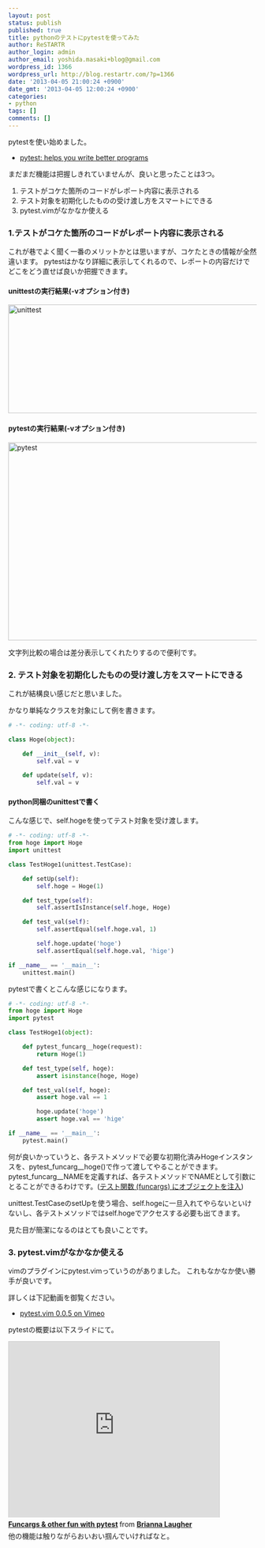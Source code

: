 ```yaml
---
layout: post
status: publish
published: true
title: pythonのテストにpytestを使ってみた
author: ReSTARTR
author_login: admin
author_email: yoshida.masaki+blog@gmail.com
wordpress_id: 1366
wordpress_url: http://blog.restartr.com/?p=1366
date: '2013-04-05 21:00:24 +0900'
date_gmt: '2013-04-05 12:00:24 +0900'
categories:
- python
tags: []
comments: []
---
```

pytestを使い始めました。

* <a href="http://pytest.org/latest/">pytest: helps you write better programs</a>

まだまだ機能は把握しきれていませんが、良いと思ったことは3つ。

1. テストがコケた箇所のコードがレポート内容に表示される
2. テスト対象を初期化したものの受け渡し方をスマートにできる
3. pytest.vimがなかなか使える

### 1.テストがコケた箇所のコードがレポート内容に表示される

これが巷でよく聞く一番のメリットかとは思いますが、コケたときの情報が全然違います。
pytestはかなり詳細に表示してくれるので、レポートの内容だけでどこをどう直せば良いか把握できます。

#### unittestの実行結果(-vオプション付き)

<a href="http://www.flickr.com/photos/53244662@N04/8621946368/" title="unittest by ReSTARTR_y, on Flickr"><img src="http://farm9.staticflickr.com/8523/8621946368_d7bc9a450d_z.jpg" width="640" height="220" alt="unittest"></a>

#### pytestの実行結果(-vオプション付き)

<a href="http://www.flickr.com/photos/53244662@N04/8620844529/" title="pytest by ReSTARTR_y, on Flickr"><img src="http://farm9.staticflickr.com/8244/8620844529_ce66ff7f9c_z.jpg" width="640" height="401" alt="pytest"></a>

文字列比較の場合は差分表示してくれたりするので便利です。

### 2. テスト対象を初期化したものの受け渡し方をスマートにできる

これが結構良い感じだと思いました。

かなり単純なクラスを対象にして例を書きます。

```python
# -*- coding: utf-8 -*-

class Hoge(object):

    def __init__(self, v):
        self.val = v

    def update(self, v):
        self.val = v
```

#### python同梱のunittestで書く

こんな感じで、self.hogeを使ってテスト対象を受け渡します。

```python
# -*- coding: utf-8 -*-
from hoge import Hoge
import unittest

class TestHoge1(unittest.TestCase):

    def setUp(self):
        self.hoge = Hoge(1)

    def test_type(self):
        self.assertIsInstance(self.hoge, Hoge)

    def test_val(self):
        self.assertEqual(self.hoge.val, 1)

        self.hoge.update('hoge')
        self.assertEqual(self.hoge.val, 'hige')

if __name__ == '__main__':
    unittest.main()
```

pytestで書くとこんな感じになります。

```python
# -*- coding: utf-8 -*-
from hoge import Hoge
import pytest

class TestHoge1(object):

    def pytest_funcarg__hoge(request):
        return Hoge(1)

    def test_type(self, hoge):
        assert isinstance(hoge, Hoge)

    def test_val(self, hoge):
        assert hoge.val == 1

        hoge.update('hoge')
        assert hoge.val == 'hige'

if __name__ == '__main__':
    pytest.main()
```

何が良いかっていうと、各テストメソッドで必要な初期化済みHogeインスタンスを、pytest_funcarg__hoge()で作って渡してやることができます。pytest_funcarg__NAMEを定義すれば、各テストメソッドでNAMEとして引数にとることができるわけです。(<a href="http://pytest.org/latest-ja/funcargs.html">テスト関数 (funcargs) にオブジェクトを注入</a>)

unittest.TestCaseのsetUpを使う場合、self.hogeに一旦入れてやらないといけないし、各テストメソッドではself.hogeでアクセスする必要も出てきます。

見た目が簡潔になるのはとても良いことです。

### 3. pytest.vimがなかなか使える

vimのプラグインにpytest.vimっていうのがありました。
これもなかなか使い勝手が良いです。

詳しくは下記動画を御覧ください。

* <a href="http://vimeo.com/19774046"> pytest.vim 0.0.5 on Vimeo </a>

pytestの概要は以下スライドにて。

<iframe src="http://www.slideshare.net/slideshow/embed_code/14006990" width="427" height="356" frameborder="0" marginwidth="0" marginheight="0" scrolling="no" style="border:1px solid #CCC;border-width:1px 1px 0;margin-bottom:5px" allowfullscreen webkitallowfullscreen mozallowfullscreen> </iframe>
<div style="margin-bottom:5px"> <strong> <a href="http://www.slideshare.net/pfctdayelise/funcargs-other-fun-with-pytest" title="Funcargs &amp; other fun with pytest" target="_blank">Funcargs &amp; other fun with pytest</a> </strong> from <strong><a href="http://www.slideshare.net/pfctdayelise" target="_blank">Brianna Laugher</a></strong> </div>
他の機能は触りながらおいおい掴んでいければなと。

